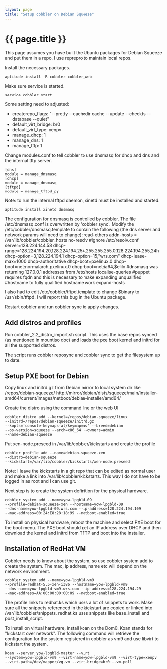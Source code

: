 ```yaml
---
layout: page
title: "Setup cobbler on Debian Squeeze"
---
```


# {{ page.title }}

This page assumes you have built the Ubuntu packages for Debian
Squeeze and put them in a repo. I use reprepro to maintain local
repos.

Install the necessary packages.

    aptitude install -R cobbler cobbler_web

Make sure service is started.

    service cobbler start

Some setting need to adjusted:
- createrepo_flags: "--pretty --cachedir cache --update --checkts --database --quiet"
- default_virt_bridge: br0
- default_virt_type: xenpv
- manage_dhcp: 1
- manage_dns: 1
- manage_tftp: 1

Change modules.conf to tell cobbler to use dnsmasq for dhcp and dns
and the internal tftp server.

    [dns]
    module = manage_dnsmasq
    [dhcp]
    module = manage_dnsmasq
    [tftpd]
    module = manage_tftpd_py

Note: to run the internal tftpd daemon, xinetd must be installed and started.

    aptitude install xinetd dnsmasq

The configuration for dnsmasq is controlled by cobbler. The file
/etc/dnsmasq.conf is overwritten by 'cobbler sync'. Modify the
/etc/cobbler/dnsmasq.template to contain the following (the dns server
and network params will need to change):
    read-ethers
    addn-hosts = /var/lib/cobbler/cobbler_hosts
    no-resolv #ignore /etc/resolv.conf
    server=128.224.144.58
    dhcp-range=128.224.194.20,128.224.194.254,255.255.255.0,128.224.194.255,24h
    dhcp-option=3,128.224.194.1
    dhcp-option=15,"wrs.com"
    dhcp-lease-max=1000
    dhcp-authoritative
    dhcp-boot=pxelinux.0
    dhcp-boot=net:normalarch,pxelinux.0
    dhcp-boot=net:ia64,$elilo
    #dnsmasq was returning 127.0.0.1 addresses from /etc/hosts
    localise-queries
    #puppet requires fqdn and this is necessary to make expanding unqualified
    #hostname to fully qualified hostname work
    expand-hosts

I also had to edit /etc/cobbler/tftpd.template to change $binary to
/usr/sbin/tftpd. I will report this bug in the Ubuntu package.

Restart cobbler and run cobbler sync to apply changes.

## Add distros and profiles

Run cobbler_2.2_distro_import.sh script. This uses the base repos
synced (as mentioned in mountiso doc) and loads the pxe boot kernel
and initrd for all the supported distros.

The script runs cobbler reposync and cobbler sync to get the
filesystem up to date. 


## Setup PXE boot for Debian

Copy linux and initrd.gz from Debian mirror to local system dir like /repos/debian-squeeze/
http://mirror/debian/dists/squeeze/main/installer-amd64/current/images/netboot/debian-installer/amd64/

Create the distro using the command line or the web UI

    cobbler distro add --kernel=/repos/debian-squeeze/linux
    --initrd=/repos/debian-squeeze/initrd.gz
    --kopts='console-keymaps-at/keymap=us' --breed=debian
    --os-version=squeeze --arch=x86_64 --owners=admin
    --name=debian-squeeze

Put xen-node.preseed in /var/lib/cobbler/kickstarts and create the profile

    cobbler profile add --name=debian-squeeze-xen
    --distro=debian-squeeze
    --kickstart=/var/lib/cobbler/kickstarts/xen-node.preseed

Note: I leave the kickstarts in a git repo that can be edited as
normal user and make a link into /var/lib/cobbler/kickstarts. This way
I do not have to be logged in as root and I can use git.

Next step is to create the system definition for the physical hardware.

    cobbler system add --name=yow-lpgbld-09
    --profile=debian-squeeze-xen --hostname=yow-lpgbld-09
    --dns-name=yow-lpgbld-09.wrs.com --ip-address=128.224.194.109
    --mac-address=00:24:E8:28:18:99 --netboot-enabled=true

To install on physical hardware, reboot the machine and select PXE
boot for the boot menu. The PXE boot should get an IP address over
DHCP and then download the kernel and initrd from TFTP and boot into
the installer.

## Installation of RedHat VM

Cobbler needs to know about the system, so use cobbler system add to
create the system. The mac, ip address, name etc will depend on the
network environment.

    cobbler system add --name=yow-lpgbld-vm9
    --profile=redhat-5.5-xen-i386 --hostname=yow-lpgbld-vm9
    --dns-name=yow-lpgbld-vm9.wrs.com --ip-address=128.224.194.29
    --mac-address=AA:00:00:00:00:09 --netboot-enabled=true
    
The profile links to redhat.ks which uses a lot of snippets to
work. Make sure all the snippets referenced in the kickstart are
copied or linked into /var/lib/cobbler/snippets. redhat.ks uses
snippets like base_install and post_install_script.

To install on virtual hardware, install koan on the Dom0. Koan stands
for "kickstart over network". The following command will retrieve the
configuration for the system registered in cobbler as vm9 and use
libvirt to kickstart the system.

    koan --server yow-lpgbld-master --virt
    --system=yow-lpgbld-vm9 --virt-name=yow-lpgbld-vm9 --virt-type=xenpv
    --virt-path=/dev/mapper/vg-vm --virt-bridge=br0 --vm-poll

